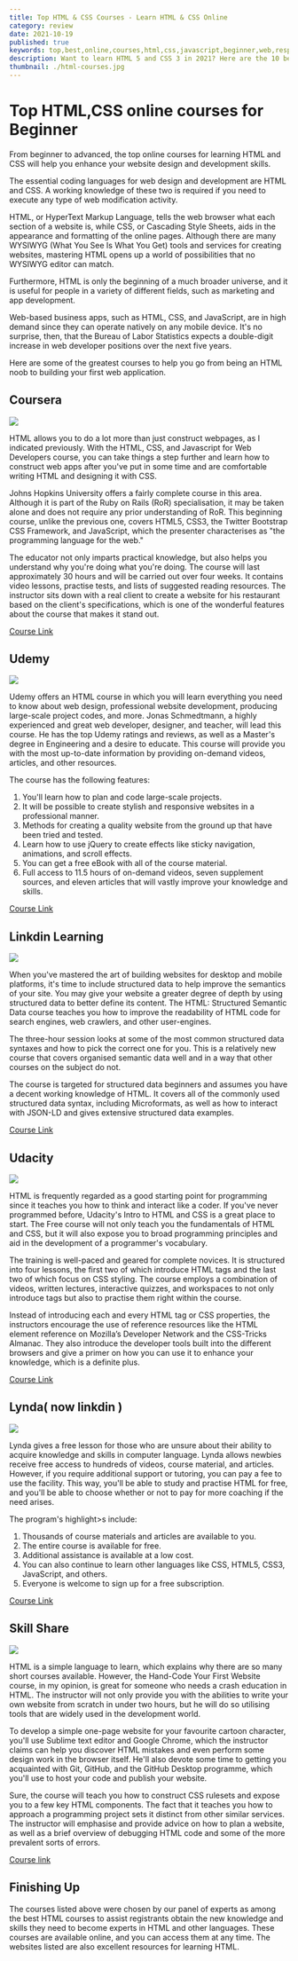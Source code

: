 ```yaml
---
title: Top HTML & CSS Courses - Learn HTML & CSS Online
category: review
date: 2021-10-19
published: true
keywords: top,best,online,courses,html,css,javascript,beginner,web,responsive,web development
description: Want to learn HTML 5 and CSS 3 in 2021? Here are the 10 best online courses you can join to learn HTML and CSS in depth.
thumbnail: ./html-courses.jpg
---
```


# Top HTML,CSS online courses for Beginner

From beginner to advanced, the top online courses for learning HTML and CSS will help you enhance your website design and development skills.

The essential coding languages for web design and development are HTML and CSS.
A working knowledge of these two is required if you need to execute any type of web modification activity.

HTML, or HyperText Markup Language, tells the web browser what each section of a website is, while CSS, or Cascading Style Sheets, aids in the appearance and formatting of the online pages.
Although there are many WYSIWYG (What You See Is What You Get) tools and services for creating websites, mastering HTML opens up a world of possibilities that no WYSIWYG editor can match.

Furthermore, HTML is only the beginning of a much broader universe, and it is useful for people in a variety of different fields, such as marketing and app development.

Web-based business apps, such as HTML, CSS, and JavaScript, are in high demand since they can operate natively on any mobile device.
It's no surprise, then, that the Bureau of Labor Statistics expects a double-digit increase in web developer positions over the next five years.

Here are some of the greatest courses to help you go from being an HTML noob to building your first web application.

## Coursera

![](./coursera-course.webp)

HTML allows you to do a lot more than just construct webpages, as I indicated previously.
With the HTML, CSS, and Javascript for Web Developers course, you can take things a step further and learn how to construct web apps after you've put in some time and are comfortable writing HTML and designing it with CSS.

Johns Hopkins University offers a fairly complete course in this area.
Although it is part of the Ruby on Rails (RoR) specialisation, it may be taken alone and does not require any prior understanding of RoR.
This beginning course, unlike the previous one, covers HTML5, CSS3, the Twitter Bootstrap CSS Framework, and JavaScript, which the presenter characterises as "the programming language for the web."

The educator not only imparts practical knowledge, but also helps you understand why you're doing what you're doing.
The course will last approximately 30 hours and will be carried out over four weeks.
It contains video lessons, practise tests, and lists of suggested reading resources.
The instructor sits down with a real client to create a website for his restaurant based on the client's specifications, which is one of the wonderful features about the course that makes it stand out.

[Course Link](https://www.coursera.org/learn/html-css-javascript-for-web-developers)

## Udemy

![](./udemy-course.webp)

Udemy offers an HTML course in which you will learn everything you need to know about web design, professional website development, producing large-scale project codes, and more.
Jonas Schmedtmann, a highly experienced and great web developer, designer, and teacher, will lead this course.
He has the top Udemy ratings and reviews, as well as a Master's degree in Engineering and a desire to educate.
This course will provide you with the most up-to-date information by providing on-demand videos, articles, and other resources.

The course has the following features:

1. You'll learn how to plan and code large-scale projects.
2. It will be possible to create stylish and responsive websites in a professional manner.
3. Methods for creating a quality website from the ground up that have been tried and tested.
4. Learn how to use jQuery to create effects like sticky navigation, animations, and scroll effects.
5. You can get a free eBook with all of the course material.
6. Full access to 11.5 hours of on-demand videos, seven supplement sources, and eleven articles that will vastly improve your knowledge and skills.

[Course Link](https://www.udemy.com/course/web-design-for-beginners-real-world-coding-in-html-css/)

## Linkdin Learning

![](linkdin-course.webp)

When you've mastered the art of building websites for desktop and mobile platforms, it's time to include structured data to help improve the semantics of your site.
You may give your website a greater degree of depth by using structured data to better define its content.
The HTML: Structured Semantic Data course teaches you how to improve the readability of HTML code for search engines, web crawlers, and other user-engines.

The three-hour session looks at some of the most common structured data syntaxes and how to pick the correct one for you.
This is a relatively new course that covers organised semantic data well and in a way that other courses on the subject do not.

The course is targeted for structured data beginners and assumes you have a decent working knowledge of HTML.
It covers all of the commonly used structured data syntax, including Microformats, as well as how to interact with JSON-LD and gives extensive structured data examples.

[Course Link](https://www.linkedin.com/learning/html-essential-training-4?trk=learning-topics_learning-search-card_search-card&upsellOrderOrigin=default_guest_learning)

## Udacity

![](udacity-course.webp)

HTML is frequently regarded as a good starting point for programming since it teaches you how to think and interact like a coder.
If you've never programmed before, Udacity's Intro to HTML and CSS is a great place to start.
The Free course will not only teach you the fundamentals of HTML and CSS, but it will also expose you to broad programming principles and aid in the development of a programmer's vocabulary.

The training is well-paced and geared for complete novices.
It is structured into four lessons, the first two of which introduce HTML tags and the last two of which focus on CSS styling.
The course employs a combination of videos, written lectures, interactive quizzes, and workspaces to not only introduce tags but also to practise them right within the course.

Instead of introducing each and every HTML tag or CSS properties, the instructors encourage the use of reference resources like the HTML element reference on Mozilla’s Developer Network and the CSS-Tricks Almanac. They also introduce the developer tools built into the different browsers and give a primer on how you can use it to enhance your knowledge, which is a definite plus.

[Course Link](https://www.udacity.com/course/intro-to-html-and-css--ud001)

## Lynda( now linkdin )

![](lynda-course.webp)

Lynda gives a free lesson for those who are unsure about their ability to acquire knowledge and skills in computer language. Lynda allows newbies receive free access to hundreds of videos, course material, and articles.
However, if you require additional support or tutoring, you can pay a fee to use the facility.
This way, you'll be able to study and practise HTML for free, and you'll be able to choose whether or not to pay for more coaching if the need arises.

The program's highlight>s include:

1. Thousands of course materials and articles are available to you.
2. The entire course is available for free.
3. Additional assistance is available at a low cost.
4. You can also continue to learn other languages like CSS, HTML5, CSS3, JavaScript, and others.
5. Everyone is welcome to sign up for a free subscription.

[Course Link](https://www.linkedin.com/learning/paths/become-a-web-developer?trk=learning-serp_learning-search-card_search-card&upsellOrderOrigin=default_guest_learning)

## Skill Share

![](skillshare-course.webp)

HTML is a simple language to learn, which explains why there are so many short courses available.
However, the Hand-Code Your First Website course, in my opinion, is great for someone who needs a crash education in HTML.
The instructor will not only provide you with the abilities to write your own website from scratch in under two hours, but he will do so utilising tools that are widely used in the development world.

To develop a simple one-page website for your favourite cartoon character, you'll use Sublime text editor and Google Chrome, which the instructor claims can help you discover HTML mistakes and even perform some design work in the browser itself.
He'll also devote some time to getting you acquainted with Git, GitHub, and the GitHub Desktop programme, which you'll use to host your code and publish your website.

Sure, the course will teach you how to construct CSS rulesets and expose you to a few key HTML components.
The fact that it teaches you how to approach a programming project sets it distinct from other similar services.
The instructor will emphasise and provide advice on how to plan a website, as well as a brief overview of debugging HTML code and some of the more prevalent sorts of errors.

[Course link](https://www.skillshare.com/classes/Full-Stack-Web-Development-for-Beginners-Part-1-HTML-CSS-Responsive-Design/1831372205?via=browse-rating-html-layout-grid)

## Finishing Up

The courses listed above were chosen by our panel of experts as among the best HTML courses to assist registrants obtain the new knowledge and skills they need to become experts in HTML and other languages.
These courses are available online, and you can access them at any time.
The websites listed are also excellent resources for learning HTML.
